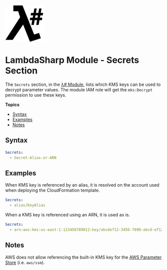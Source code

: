 ![λ#](LambdaSharp_v2_small.png)

# LambdaSharp Module - Secrets Section

The `Secrets` section, in the [λ# Module](Module.md), lists which KMS keys can be used to decrypt parameter values. The module IAM role will get the `mks:Decrypt` permission to use these keys.

__Topics__
* [Syntax](#syntax)
* [Examples](#examples)
* [Notes](#notes)

## Syntax

```yaml
Secrets:
  - Secret-Alias-or-ARN
```

## Examples

When KMS key is referenced by an alias, it is resolved on the account used when deploying the CloudFormation template.

```yaml
Secrets:
  - alias/KeyAlias
```

When a KMS key is referenced using an ARN, it is used as is.

```yaml
Secrets:
  - arn:aws:kms:us-east-1:123456789012:key/abcdef12-3456-7890-abcd-ef1234567890
```

## Notes

AWS does not allow referencing the built-in KMS key for the [AWS Parameter Store](https://aws.amazon.com/systems-manager/features/#Parameter_Store) (i.e. `aws/ssm`).